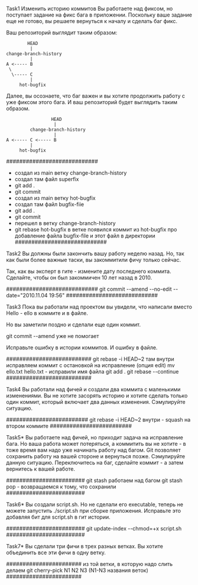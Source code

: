 ﻿Task1
Изменить историю коммитов
Вы работаете над фиксом, но поступает задание на фикс бага в приложении. Поскольку ваше задание еще не готово,
вы решаете вернуться к началу и сделать баг фикс.


Ваш репозиторий выглядит таким образом:


            HEAD
             |
    change-branch-history
             |
    A <----- B
     \
      \----- C
             |
         hot-bugfix
         
Далее, вы осознаете, что баг важен и вы хотите продолжить работу с уже фиксом этого бага.
И ваш репозиторий будет выглядить таким образом.        


                     HEAD
                      |
             change-branch-history
                      |
    A <----- C <----- B
             |
         hot-bugfix

############################
- создал из main ветку change-branch-history
- создал там файл superfix 
- git add .
- git commit
- создал из main ветку hot-bugfix
- создал там файл bugfix-fiie
- git add .
- git commit
- перешел в ветку change-branch-history
- git rebase hot-bugfix
в ветке появился коммит из hot-bugfix про добавление файла bugfix-file 
и  этот файл в директории
############################ 


Task2
Вы должны были закончить вашу работу неделю назад. Но, так как были более важные таски, вы закоммитили фичу только сейчас.


Так, как вы эксперт в гите - измените дату последнего коммита. Сделайте, чтобы он был закоммичен 10 лет назад в 2010.


############################
git commit --amend --no-edit --date="2010.11.04  19:56"
############################

Task3
Пока вы работали над проектом вы увидели, что написали вместо Hello - ello в коммите и в файле.


Но вы заметили поздно и сделали еще один коммит.


git commit --amend уже не помогает


Исправьте ошибку в истории коммитов. И ошибку в файле.

##########################
git rebase -i HEAD~2
там внутри исправляем коммит с остановкой на исправление (опция edit)
mv ello.txt hello.txt  - исправили имя файла
git add .
git rebase --continue 
##########################


Task4
Вы работали над фичей и создали два коммита с маленькими изменениями. 
Вы не хотите засорять историю и хотите сделать только один коммит, 
который включает два данных изменения.
Сэмулируйте ситуацию.

#########################
git rebase -i HEAD~2
внутри - squash на втором коммите
#########################




Task5*
Вы работаете над фичей, но приходит задача на исправление бага. 
Но ваша работа может потеряться, а коммитить вы не хотите - в тоже время 
вам надо уже начинать работу над багом.
Git позволяет сохранить работу на вашей стороне и вернуться позже.
Сэмулируйте данную ситуацию. Переключитесь на баг, сделайте коммит - 
а затем вернитесь к вашей работе.

########################
git stash 
работаем над багом
git stash pop - возвращаемся к тому, что сохранили 
########################


Task6*
Вы создали script.sh. Но не сделали его executable, 
теперь не можете запустить ./script.sh при сборке приложения.
Исправьте это добавляя бит для script.sh в гит истории.

########################
git update-index --chmod=+x script.sh
########################






Task7*
Вы сделали три фичи в трех разных ветках.
Вы хотите объединить все эти фичи в одну ветку.

#######################
из той ветки, в которую надо слить делаем
git cherry-pick N1 N2 N3 (N1-N3 названия веток)
#######################
